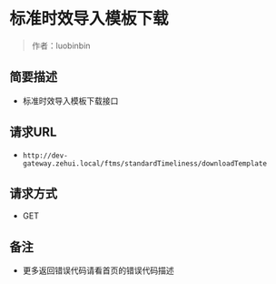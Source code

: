 # 标准时效导入模板下载

> 作者：luobinbin

## 简要描述

- 标准时效导入模板下载接口

## 请求URL
- `http://dev-gateway.zehui.local/ftms/standardTimeliness/downloadTemplate`
  
## 请求方式
- GET


## 备注 

- 更多返回错误代码请看首页的错误代码描述